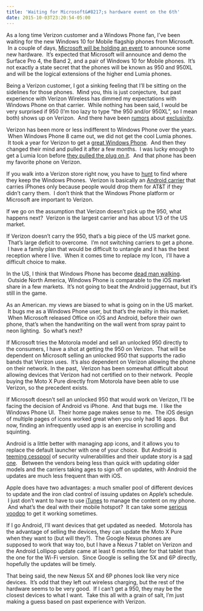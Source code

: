 ```yaml
---
title: 'Waiting for Microsoft&#8217;s hardware event on the 6th'
date: 2015-10-03T23:20:54-05:00
---
```

As a long time Verizon customer and a Windows Phone fan, I&#8217;ve been waiting for the new Windows 10 for Mobile flagship phones from Microsoft.  In a couple of days, [Microsoft will be holding an event](https://www.microsoft.com/october2015event/en-us) to announce some new hardware.  It&#8217;s expected that Microsoft will announce and demo the Surface Pro 4, the Band 2, and a pair of Windows 10 for Mobile phones.  It&#8217;s not exactly a state secret that the phones will be known as 950 and 950XL and will be the logical extensions of the higher end Lumia phones.

Being a Verizon customer, I got a sinking feeling that I&#8217;ll be sitting on the sidelines for those phones.  Mind you, this is just conjecture,  but past experience with Verizon Wireless has dimmed my expectations with Windows Phone on that carrier.  While nothing has been said, I would be very surprised if 950 (I&#8217;m too lazy to type &#8220;the 950 and/or 950XL&#8221;, so I mean both) shows up on Verizon.  And there have been [rumors](http://www.techtimes.com/articles/80348/20150831/microsoft-lumia-950-talkman-and-lumia-950-xl-cityman-images-leak-and-could-exclusively-be-released-by-at-t-and-t-mobile.htm) about [exclusivity](http://www.windowscentral.com/microsoft-cityman-and-talkman-flagship-full-details).

Verizon has been more or less indifferent to Windows Phone over the years.  When Windows Phone 8 came out, we did not get the cool Lumia phones.  It took a year for Verizon to get a [great Windows Phone](https://www.microsoft.com/en-us/mobile/phone/lumia-icon/).  And then they changed their mind and pulled it after a few months.  I was lucky enough to get a Lumia Icon before [they pulled the plug on it](https://twitter.com/VZWSupport/status/520316685471858688).  And that phone has been my favorite phone on Verizon.

If you walk into a Verizon store right now, you have to [hunt](http://hitchhikersguidequotes.tumblr.com/post/14333727462/mr-prosser-but-mr-dent-the-plans-have-been) to find where they keep the Windows Phones.  Verizon is basically an [Android carrier](https://en.wikipedia.org/wiki/Verizon_Droid) that carries iPhones only because people would drop them for AT&T if they didn&#8217;t carry them.  I don&#8217;t think that the Windows Phone platform or Microsoft are important to Verizon.

If we go on the assumption that Verizon doesn&#8217;t pick up the 950, what happens next?  Verizon is the largest carrier and has about 1/3 of the US market.  
<!--start_raw-->



<!--end_raw-->

  
If Verizon doesn&#8217;t carry the 950, that&#8217;s a big piece of the US market gone.  That&#8217;s large deficit to overcome.  I&#8217;m not switching carriers to get a phone.  I have a family plan that would be difficult to untangle and it has the best reception where I live.  When it comes time to replace my Icon,  I&#8217;ll have a difficult choice to make.

In the US, I think that Windows Phone has become [dead man walking](http://www.comscore.com/Insights/Market-Rankings/comScore-Reports-July-2015-US-Smartphone-Subscriber-Market-Share).  Outside North America, Windows Phone is comparable to the iOS market share in a few markets.  It&#8217;s not going to beat the Android juggernaut, but it&#8217;s still in the game.

As an American. my views are biased to what is going on in the US market.  It bugs me as a Windows Phone user, but that&#8217;s the reality in this market.  When Microsoft released Office on iOS and Android, before their own phone, that&#8217;s when the handwriting on the wall went from spray paint to neon lighting.  So what&#8217;s next?

If Microsoft tries the Motorola model and sell an unlocked 950 directly to the consumers, I have a shot at getting the 950 on Verizon.  That will be dependent on Microsoft selling an unlocked 950 that supports the radio bands that Verizon uses.  It&#8217;s also dependent on Verizon allowing the phone on their network. In the past,  Verizon has been somewhat difficult about allowing devices that Verizon had not certified on to their network.  People buying the Moto X Pure directly from Motorola have been able to use Verizon, so the precedent exists.

If Microsoft doesn&#8217;t sell an unlocked 950 that would work on Verizon, I&#8217;ll be facing the decision of Android vs iPhone.  And that bugs me.  I like the Windows Phone UI.  Their home page makes sense to me.  The iOS design of multiple pages of icons worked great when you only had 16 apps.  But now, finding an infrequently used app is an exercise in scrolling and squinting.

Android is a little better with managing app icons, and it allows you to replace the default launcher with one of your choice.  But Android is [teeming cesspool](http://www.extremetech.com/mobile/215396-new-round-of-stagefright-security-exploits-found-in-android) of security vulnerabilities and their update story is a [sad one](http://www.droid-life.com/2015/10/02/verizon-and-att-moto-x-2nd-gen-apparently-wont-get-android-6-0-updates/).   Between the vendors being less than quick with updating older models and the carriers taking ages to sign off on updates, with Android the updates are much less frequent than with iOS.

Apple does have two advantages: a much smaller pool of different devices to update and the iron clad control of issuing updates on Apple&#8217;s schedule.  I just don&#8217;t want to have to use [iTunes](http://thenextweb.com/apple/2015/07/08/the-song-remains-so-lame/) to manage the content on my phone.  And what&#8217;s the deal with their mobile hotspot?  It can take some [serious voodoo](https://support.apple.com/en-us/HT203302) to get it working sometimes.

If I go Android, I&#8217;ll want devices that get updated as needed.  Motorola has the advantage of selling the devices, they can update the Moto X Pure when they want to (but will they?).  The Google Nexus phones are supposed to work that way too, but I have a Nexus 7 tablet on Verizon and the Android Lollipop update came at least 6 months later for that tablet than the one for the Wi-Fi version.  Since Google is selling the 5X and 6P directly, hopefully the updates will be timely.

That being said, the new Nexus 5X and 6P phones look like very nice devices.  It&#8217;s odd that they left out wireless charging, but the rest of the hardware seems to be very good.  If I can&#8217;t get a 950, they may be the closest devices to what I want.  Take this all with a grain of salt, I&#8217;m just making a guess based on past experience with Verizon.
